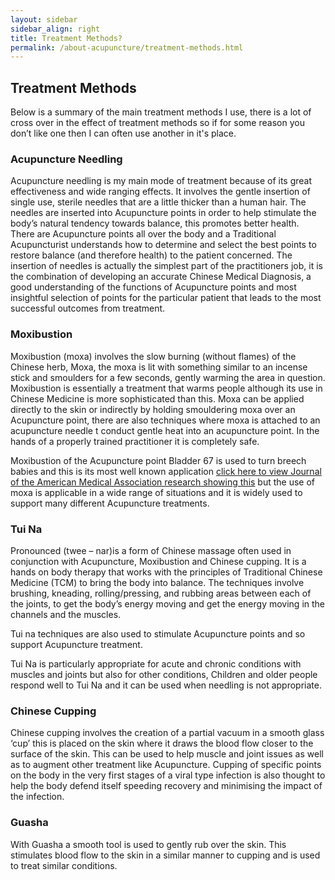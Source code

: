 ```yaml
---
layout: sidebar
sidebar_align: right
title: Treatment Methods?
permalink: /about-acupuncture/treatment-methods.html
---
```


## Treatment Methods

Below is a summary of the main treatment methods I use, there is a lot of cross over in the effect of treatment methods so if for some reason you don’t like one then I can often use another in it's place.

### Acupuncture Needling

Acupuncture needling is my main mode of treatment because of its great effectiveness and wide ranging effects. It involves the gentle insertion of single use, sterile needles that are a little thicker than a human hair. The needles are inserted into Acupuncture points in order to help stimulate the body’s natural tendency towards balance, this promotes better health. There are Acupuncture points all over the body and a Traditional Acupuncturist understands how to determine and select the best points to restore balance (and therefore health) to the patient concerned.  The insertion of needles is actually the simplest part of the practitioners job, it is the combination of developing an accurate Chinese Medical Diagnosis, a good understanding of the functions of Acupuncture points and most insightful selection of points for the particular patient that leads to the most successful outcomes from treatment.

### Moxibustion
Moxibustion (moxa) involves the slow burning (without flames) of the Chinese herb, Moxa, the moxa is lit with something similar to an incense stick and smoulders for a few seconds, gently warming the area in question. Moxibustion is essentially a treatment that warms people although its use in Chinese Medicine is more sophisticated than this. Moxa can be applied directly to the skin or indirectly by holding smouldering moxa over an Acupuncture point, there are also techniques where moxa is attached to an acupuncture needle t conduct gentle heat into an acupuncture point. In the hands of a properly trained practitioner it is completely safe.

Moxibustion of the Acupuncture point Bladder 67 is used to turn breech babies and this is its most well known application [click here to view Journal of the American Medical Association research showing this](https://jama.jamanetwork.com/article.aspx?articleid=188144) but the use of moxa is applicable in a wide range of situations and it is widely used to support many different Acupuncture treatments.

### Tui Na
Pronounced (twee – nar)is a form of Chinese massage often used in conjunction with Acupuncture, Moxibustion and Chinese cupping. It is a hands on body therapy that works with the principles of Traditional Chinese Medicine (TCM) to bring the body into balance. The techniques involve brushing, kneading, rolling/pressing, and rubbing areas between each of the joints, to get the body’s energy moving and get the energy moving in the channels and the muscles.

Tui na techniques are also used to stimulate Acupuncture points and so support Acupuncture treatment.

Tui Na is particularly appropriate for acute and chronic conditions with muscles and joints but also for other conditions, Children and older people respond well to Tui Na and it can be used when needling is not appropriate.

### Chinese Cupping
Chinese cupping involves the creation of a partial vacuum in a smooth glass ‘cup’ this is placed on the skin where it draws the blood flow closer to the surface of the skin. This can be used to help muscle and joint issues as well as to augment other treatment like Acupuncture. Cupping of specific points on the body in the very first stages of a viral type infection is also thought to help the body defend itself speeding recovery and minimising the impact of the infection.

### Guasha
With Guasha a smooth tool is used to gently rub over the skin. This stimulates blood flow to the skin in a similar manner to cupping and is used to treat similar conditions.